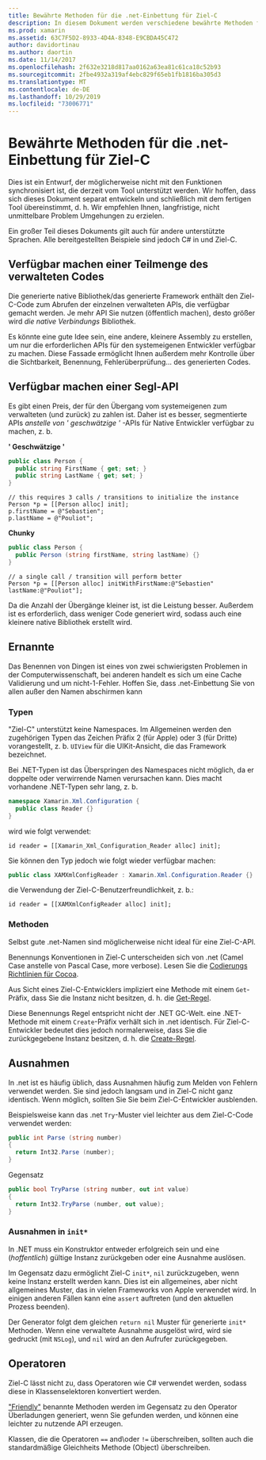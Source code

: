 ```yaml
---
title: Bewährte Methoden für die .net-Einbettung für Ziel-C
description: In diesem Dokument werden verschiedene bewährte Methoden für die Verwendung der .net-Einbettung mit Ziel-C beschrieben. Es wird erläutert, wie eine Teilmenge des verwalteten Codes verfügbar gemacht wird, und die Bereitstellung einer Segl-API, Benennung und vieles mehr.
ms.prod: xamarin
ms.assetid: 63C7F5D2-8933-4D4A-8348-E9CBDA45C472
author: davidortinau
ms.author: daortin
ms.date: 11/14/2017
ms.openlocfilehash: 2f632e3218d817aa0162a63ea81c61ca18c52b93
ms.sourcegitcommit: 2fbe4932a319af4ebc829f65eb1fb1816ba305d3
ms.translationtype: MT
ms.contentlocale: de-DE
ms.lasthandoff: 10/29/2019
ms.locfileid: "73006771"
---
```

# <a name="net-embedding-best-practices-for-objective-c"></a>Bewährte Methoden für die .net-Einbettung für Ziel-C

Dies ist ein Entwurf, der möglicherweise nicht mit den Funktionen synchronisiert ist, die derzeit vom Tool unterstützt werden. Wir hoffen, dass sich dieses Dokument separat entwickeln und schließlich mit dem fertigen Tool übereinstimmt, d. h. Wir empfehlen Ihnen, langfristige, nicht unmittelbare Problem Umgehungen zu erzielen.

Ein großer Teil dieses Dokuments gilt auch für andere unterstützte Sprachen. Alle bereitgestellten Beispiele sind jedoch C# in und Ziel-C.

## <a name="exposing-a-subset-of-the-managed-code"></a>Verfügbar machen einer Teilmenge des verwalteten Codes

Die generierte native Bibliothek/das generierte Framework enthält den Ziel-C-Code zum Abrufen der einzelnen verwalteten APIs, die verfügbar gemacht werden. Je mehr API Sie nutzen (öffentlich machen), desto größer wird _die native Verbindungs_ Bibliothek.

Es könnte eine gute Idee sein, eine andere, kleinere Assembly zu erstellen, um nur die erforderlichen APIs für den systemeigenen Entwickler verfügbar zu machen. Diese Fassade ermöglicht Ihnen außerdem mehr Kontrolle über die Sichtbarkeit, Benennung, Fehlerüberprüfung... des generierten Codes.

## <a name="exposing-a-chunkier-api"></a>Verfügbar machen einer Segl-API

Es gibt einen Preis, der für den Übergang vom systemeigenen zum verwalteten (und zurück) zu zahlen ist. Daher ist es besser, segmentierte APIs _anstelle von ' geschwätzige '_ -APIs für Native Entwickler verfügbar zu machen, z. b.

**' Geschwätzige '**

```csharp
public class Person {
  public string FirstName { get; set; }
  public string LastName { get; set; }
}
```

```objc
// this requires 3 calls / transitions to initialize the instance
Person *p = [[Person alloc] init];
p.firstName = @"Sebastien";
p.lastName = @"Pouliot";
```

**Chunky**

```csharp
public class Person {
  public Person (string firstName, string lastName) {}
}
```

```objc
// a single call / transition will perform better
Person *p = [[Person alloc] initWithFirstName:@"Sebastien" lastName:@"Pouliot"];
```

Da die Anzahl der Übergänge kleiner ist, ist die Leistung besser. Außerdem ist es erforderlich, dass weniger Code generiert wird, sodass auch eine kleinere native Bibliothek erstellt wird.

## <a name="naming"></a>Ernannte

Das Benennen von Dingen ist eines von zwei schwierigsten Problemen in der Computerwissenschaft, bei anderen handelt es sich um eine Cache Validierung und um nicht-1-Fehler. Hoffen Sie, dass .net-Einbettung Sie von allen außer den Namen abschirmen kann

### <a name="types"></a>Typen

"Ziel-C" unterstützt keine Namespaces. Im Allgemeinen werden den zugehörigen Typen das Zeichen Präfix 2 (für Apple) oder 3 (für Dritte) vorangestellt, z. b. `UIView` für die UIKit-Ansicht, die das Framework bezeichnet.

Bei .NET-Typen ist das Überspringen des Namespaces nicht möglich, da er doppelte oder verwirrende Namen verursachen kann. Dies macht vorhandene .NET-Typen sehr lang, z. b.

```csharp
namespace Xamarin.Xml.Configuration {
  public class Reader {}
}
```

wird wie folgt verwendet:

```objc
id reader = [[Xamarin_Xml_Configuration_Reader alloc] init];
```

Sie können den Typ jedoch wie folgt wieder verfügbar machen:

```csharp
public class XAMXmlConfigReader : Xamarin.Xml.Configuration.Reader {}
```

die Verwendung der Ziel-C-Benutzerfreundlichkeit, z. b.:

```objc
id reader = [[XAMXmlConfigReader alloc] init];
```

### <a name="methods"></a>Methoden

Selbst gute .net-Namen sind möglicherweise nicht ideal für eine Ziel-C-API.

Benennungs Konventionen in Ziel-C unterscheiden sich von .net (Camel Case anstelle von Pascal Case, more verbose).
Lesen Sie die [Codierungs Richtlinien für Cocoa](https://developer.apple.com/library/content/documentation/Cocoa/Conceptual/CodingGuidelines/Articles/NamingMethods.html#//apple_ref/doc/uid/20001282-BCIGIJJF).

Aus Sicht eines Ziel-C-Entwicklers impliziert eine Methode mit einem `Get`-Präfix, dass Sie die Instanz nicht besitzen, d. h. die [Get-Regel](https://developer.apple.com/library/content/documentation/CoreFoundation/Conceptual/CFMemoryMgmt/Concepts/Ownership.html#//apple_ref/doc/uid/20001148-SW1).

Diese Benennungs Regel entspricht nicht der .NET GC-Welt. eine .NET-Methode mit einem `Create`-Präfix verhält sich in .net identisch. Für Ziel-C-Entwickler bedeutet dies jedoch normalerweise, dass Sie die zurückgegebene Instanz besitzen, d. h. die [Create-Regel](https://developer.apple.com/library/content/documentation/CoreFoundation/Conceptual/CFMemoryMgmt/Concepts/Ownership.html#//apple_ref/doc/uid/20001148-103029).

## <a name="exceptions"></a>Ausnahmen

In .net ist es häufig üblich, dass Ausnahmen häufig zum Melden von Fehlern verwendet werden. Sie sind jedoch langsam und in Ziel-C nicht ganz identisch. Wenn möglich, sollten Sie Sie beim Ziel-C-Entwickler ausblenden.

Beispielsweise kann das .net `Try`-Muster viel leichter aus dem Ziel-C-Code verwendet werden:

```csharp
public int Parse (string number)
{
  return Int32.Parse (number);
}
```

Gegensatz

```csharp
public bool TryParse (string number, out int value)
{
  return Int32.TryParse (number, out value);
}
```

### <a name="exceptions-inside-init"></a>Ausnahmen in `init*`

In .NET muss ein Konstruktor entweder erfolgreich sein und eine (_hoffentlich_) gültige Instanz zurückgeben oder eine Ausnahme auslösen.

Im Gegensatz dazu ermöglicht Ziel-C `init*`, `nil` zurückzugeben, wenn keine Instanz erstellt werden kann. Dies ist ein allgemeines, aber nicht allgemeines Muster, das in vielen Frameworks von Apple verwendet wird. In einigen anderen Fällen kann eine `assert` auftreten (und den aktuellen Prozess beenden).

Der Generator folgt dem gleichen `return nil` Muster für generierte `init*` Methoden. Wenn eine verwaltete Ausnahme ausgelöst wird, wird sie gedruckt (mit `NSLog`), und `nil` wird an den Aufrufer zurückgegeben.

## <a name="operators"></a>Operatoren

Ziel-C lässt nicht zu, dass Operatoren wie C# verwendet werden, sodass diese in Klassenselektoren konvertiert werden.

["Friendly"](https://docs.microsoft.com/dotnet/standard/design-guidelines/operator-overloads) benannte Methoden werden im Gegensatz zu den Operator Überladungen generiert, wenn Sie gefunden werden, und können eine leichter zu nutzende API erzeugen.

Klassen, die die Operatoren `==` and\oder `!=` überschreiben, sollten auch die standardmäßige Gleichheits Methode (Object) überschreiben.
